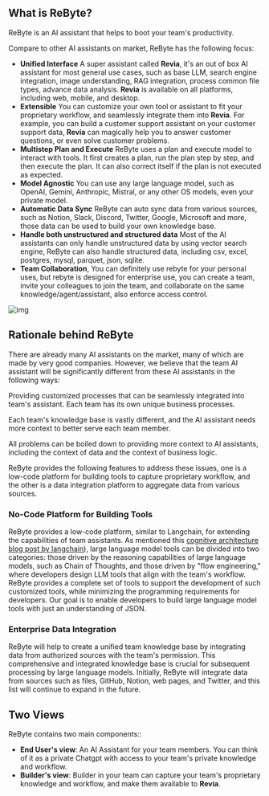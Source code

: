 ## What is ReByte?

ReByte is an AI assistant that helps to boot your team's productivity.

Compare to other AI assistants on market, ReByte has the following focus:

* **Unified Interface** A super assistant called **Revia**, it's an out of box AI assistant for most general use cases, such as base LLM, search engine integration, image understanding, RAG integration, process common file types, advance data analysis. **Revia** is available on all platforms, including web, mobile, and desktop.
* **Extensible** You can customize your own tool or assistant to fit your proprietary workflow, and seamlessly integrate them into **Revia**. For example, you can build a customer support assistant on your customer support data, **Revia** can magically help you to answer customer questions, or even solve customer problems.
* **Multistep Plan and Execute** ReByte uses a plan and execute model to interact with tools. It first creates a plan, run the plan step by step, and then execute the plan. It can also correct itself if the plan is not executed as expected.
* **Model Agnostic** You can use any large language model, such as OpenAI, Gemini, Anthropic, Mistral, or any other OS models, even your private model.
* **Automatic Data Sync** ReByte can auto sync data from various sources, such as Notion, Slack, Discord, Twitter, Google, Microsoft and more, those data can be used to build your own knowledge base.
* **Handle both unstructured and structured data** Most of the AI assistants can only handle unstructured data by using vector search engine, ReByte can also handle structured data, including csv, excel, postgres, mysql, parquet, json, sqlite.
* **Team Collaboration**, You can definitely use rebyte for your personal uses, but rebyte is designed for enterprise use, you can create a team, invite your colleagues to join the team, and collaborate on the same knowledge/agent/assistant, also enforce access control.


![img](http://res.cloudinary.com/dfjwtidnh/image/upload/v1720449540/rebyte/api_uploaded_assets/26c4a4ce-328d-4291-a2c7-88c89428e757.png)



[//]: # (<figure><img src=".gitbook/assets/image &#40;9&#41;.png" alt=""><figcaption></figcaption></figure>)

## Rationale behind ReByte

There are already many AI assistants on the market, many of which are made by very good companies. However, we believe that the team AI assistant will be significantly different from these AI assistants in the following ways:

Providing customized processes that can be seamlessly integrated into team's assistant. Each team has its own unique business processes.

Each team's knowledge base is vastly different, and the AI assistant needs more context to better serve each team member.

All problems can be boiled down to providing more context to AI assistants, including the context of data and the context of business logic.

ReByte provides the following features to address these issues, one is a low-code platform for building tools to capture proprietary workflow, and the other is a data integration platform to aggregate data from various sources.

### No-Code Platform for Building Tools

ReByte provides a low-code platform, similar to Langchain, for extending the capabilities of team assistants. As mentioned this [cognitive architecture blog post by langchain](https://blog.langchain.dev/openais-bet-on-a-cognitive-architecture/)), large language model tools can be divided into two categories: those driven by the reasoning capabilities of large language models, such as Chain of Thoughts, and those driven by "flow engineering," where developers design LLM tools that align with the team's workflow. ReByte provides a complete set of tools to support the development of such customized tools, while minimizing the programming requirements for developers. Our goal is to enable developers to build large language model tools with just an understanding of JSON.

### Enterprise Data Integration

ReByte will help to create a unified team knowledge base by integrating data from authorized sources with the team's permission. This comprehensive and integrated knowledge base is crucial for subsequent processing by large language models. Initially, ReByte will integrate data from sources such as files, GitHub, Notion, web pages, and Twitter, and this list will continue to expand in the future.

[//]: # (Data security is a constant concern within enterprises, and this is also true for team assistants. ReByte has designed a role-based access control system that aims to provide enterprise IT personnel with the utmost flexibility in controlling which data can be accessed by whom.)


## Two Views

ReByte contains two main components::

* **End User's view**: An AI Assistant for your team members. You can think of it as a private Chatgpt with access to your team's private knowledge and workflow.
* **Builder's view**: Builder in your team can capture your team's proprietary knowledge and workflow, and make them available to **Revia**.




[//]: # ()
[//]: # (### Builder Platform)

[//]: # ()
[//]: # (Only builders or admin in your team can access the builder platform. Those are main components in the builder platform:)

[//]: # ()
[//]: # (* **Actions**: represent a single unit of work that tool can perform, such as make a LLM call, read a file, or generate a document, run piece of code, call external services etc. Actions can be chained together to form a sequence of actions that the tool will perform.)

[//]: # (* **Tools**: a no-code UI for capturing proprietary workflow, it represents a sequence of actions.)

[//]: # (* **Knowledge** : a data pipeline for aggregating data from various enterprise sources, embedding them, and making them available to tools.)

[//]: # (* **API**: all mentioned above can be accessed via API, so you can integrate ReByte with your existing systems.)
